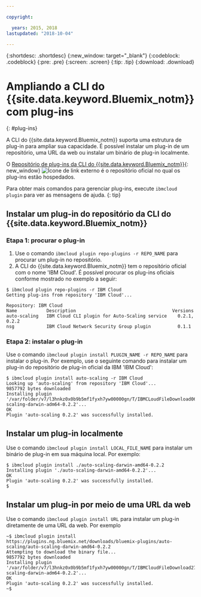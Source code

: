 ```yaml
---

copyright:

  years: 2015, 2018
lastupdated: "2018-10-04"

---
```


{:shortdesc: .shortdesc}
{:new_window: target="_blank"}
{:codeblock: .codeblock}
{:pre: .pre}
{:screen: .screen}
{:tip: .tip}
{:download: .download}

# Ampliando a CLI do {{site.data.keyword.Bluemix_notm}} com plug-ins
{: #plug-ins}

A CLI do {{site.data.keyword.Bluemix_notm}} suporta uma estrutura de plug-in para ampliar sua capacidade. É possível instalar um plug-in de um repositório, uma URL da web ou instalar um binário de plug-in localmente.

O [Repositório de plug-ins da
CLI do {{site.data.keyword.Bluemix_notm}}](https://tools.ng.bluemix.net){: new_window} ![Ícone de link externo](../../../icons/launch-glyph.svg) é
o repositório oficial no qual os plug-ins estão hospedados.

Para obter mais comandos para gerenciar plug-ins, execute `ibmcloud plugin` para ver as mensagens de ajuda.
{: tip}

## Instalar um plug-in do repositório da CLI do {{site.data.keyword.Bluemix_notm}}

### Etapa 1: procurar o plug-in

1. Use o comando `ibmcloud plugin repo-plugins -r REPO_NAME` para procurar um plug-in no repositório.
2. A CLI do {{site.data.keyword.Bluemix_notm}} tem o repositório oficial com o nome 'IBM Cloud'. É possível procurar os plug-ins oficiais conforme mostrado no exemplo a seguir:

  ```
  $ ibmcloud plugin repo-plugins -r IBM Cloud
  Getting plug-ins from repository 'IBM Cloud'...

  Repository: IBM Cloud
  Name           Description                                    Versions
  auto-scaling   IBM Cloud CLI plugin for Auto-Scaling service    0.2.1, 0.2.2
  nsg            IBM Cloud Network Security Group plugin          0.1.1

  ```

### Etapa 2: instalar o plug-in

Use o comando `ibmcloud plugin install PLUGIN_NAME -r REPO_NAME` para instalar o plug-in. Por exemplo, use o seguinte comando para instalar um plug-in do repositório de plug-in oficial da IBM 'IBM Cloud':

  ```
  $ ibmcloud plugin install auto-scaling -r IBM Cloud
  Looking up 'auto-scaling' from repository 'IBM Cloud'...
  9857792 bytes downloaded
  Installing plugin '/var/folder/v7/l3hnkz0x0b9b5mf1fyxh7yw00000gn/T/IBMCLoudFileDownload062468676/auto-scaling-darwin-adm64-0.2.2'...
  OK
  Plugin 'auto-scaling 0.2.2' was successfully installed.
  ```

## Instalar um plug-in localmente

Use o comando `ibmcloud plugin install LOCAL_FILE_NAME` para instalar um binário de plug-in em sua máquina local. Por exemplo:

  ```
  $ ibmcloud plugin install ./auto-scaling-darwin-amd64-0.2.2
  Installing plugin './auto-scaling-darwin-amd64-0.2.2'...
  OK
  Plugin 'auto-scaling 0.2.2' was successfully installed.
  $
  ```

## Instalar um plug-in por meio de uma URL da web

Use o comando `ibmcloud plugin install URL` para instalar um plug-in diretamente de uma URL da web. Por exemplo

  ```
  ~$ ibmcloud plugin install https://plugins.ng.bluemix.net/downloads/bluemix-plugins/auto-scaling/auto-scaling-darwin-amd64-0.2.2
  Attempting to download the binary file...
  9857792 bytes downloaded
  Installing plugin '/var/folder/v7/l3hnkz0x0b9b5mf1fyxh7yw00000gn/T/IBMCloudFileDownload274645142/auto-scaling-darwin-adm64-0.2.2'...
  OK
  Plugin 'auto-scaling 0.2.2' was successfully installed.
  ~$
  ```
